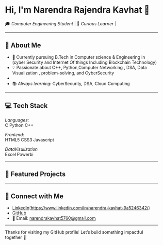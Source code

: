 # Hi, I'm Narendra Rajendra Kavhat 👋

🎓 *Computer Engineering Student* | 🧠 *Curious Learner* | 

---

## 🚀 About Me
- 🏫 Currently pursuing B.Tech in Computer science & Engineering in (cyber Security and Internet Of things Including Blockchain Technology)
- 💡 Passionate about C++, Python,Computer Networking , DSA, Data Visualization , problem-solving, and CyberSecurity
-  
- 📚 *Always learning:* CyberSecurity, DSA, Cloud Computing

---

## 💻 Tech Stack

*Languages:*  
C Python C++ 

*Frontend:*  
HTML5 CSS3 Javascript 

*DataVisulization*  
Excel Powerbi 

---

## 📌 Featured Projects


---

## 🔗 Connect with Me

- [LinkedIn](#)(https://www.linkedin.com/in/narendra-kavhat-9a5246342/)
- [GitHub](https://github.com/Narendra7057) 
- 📧 Email: narendrakavhat5760@gmail.com

---


Thanks for visiting my GitHub profile! Let’s build something impactful together 🚀
